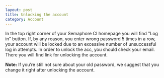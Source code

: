 ```yaml
---
layout: post
title: Unlocking the account
category: Account
---
```


In the top right corner of your Semaphore CI homepage you will find "Log in" button.
If, by any reason, you enter wrong password 5 times in a row, your account will
be locked due to an excessive number of unsuccessful log in attempts. In order
to unlock the acc, you should check your email. There you will find link for
unlocking the account.

 __Note:__
If you’re still not sure about your old password, we suggest that you change it
right after unlocking the account.
